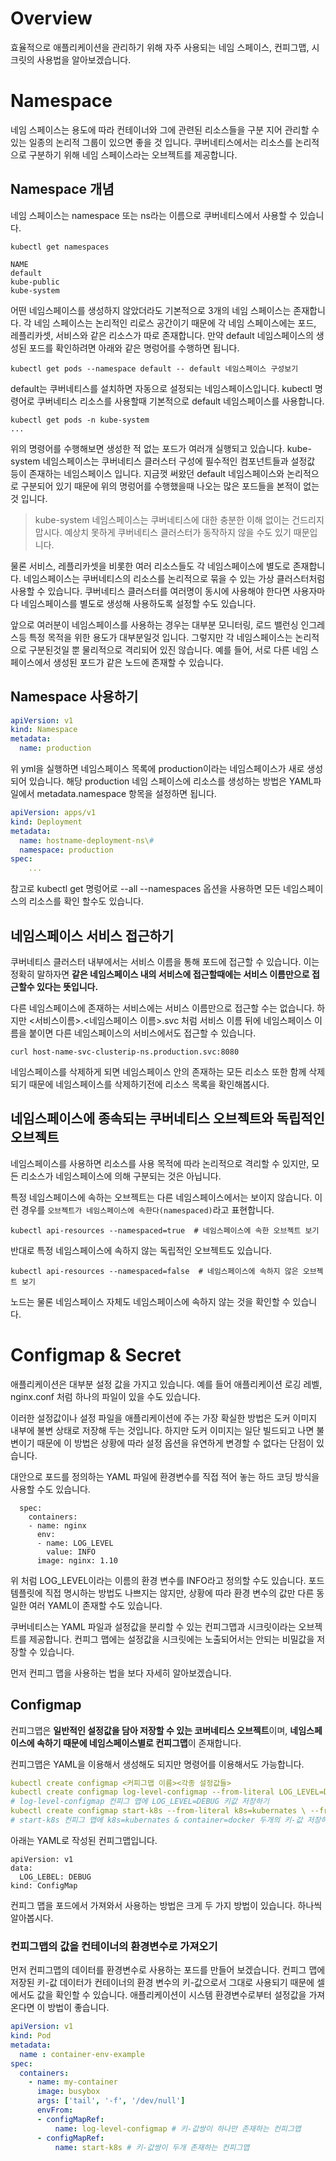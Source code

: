 # Overview

효율적으로 애플리케이션을 관리하기 위해 자주 사용되는 네임 스페이스, 컨피그맵, 시크릿의 사용법을 알아보겠습니다.

# Namespace

네임 스페이스는 용도에 따라 컨테이너와 그에 관련된 리소스들을 구분 지어 관리할 수 있는 일종의 논리적 그룹이 있으면 좋을 것 입니다. 쿠버네티스에서는 리소스를 논리적으로 구분하기 위해 네임 스페이스라는 오브젝트를 제공합니다. 

## Namespace 개념

네임 스페이스는 namespace 또는 ns라는 이름으로 쿠버네티스에서 사용할 수 있습니다. 
```
kubectl get namespaces

NAME
default
kube-public
kube-system
```
어떤 네임스페이스를 생성하지 않았더라도 기본적으로 3개의 네임 스페이스는 존재합니다. 각 네임 스페이스는 논리적인 리로스 공간이기 때문에 각 네임 스페이스에는 포드, 레플리카셋, 서비스와 같은 리소스가 따로 존재합니다.  만약 default 네임스페이스의 생성된 포드를 확인하려면 아래와 같은 명렁어를 수행하면 됩니다. 

```
kubectl get pods --namespace default -- default 네임스페이스 구성보기
```

default는 쿠버네티스를 설치하면 자동으로 설정되는 네임스페이스입니다. kubectl 명령어로 쿠버네티스 리소스를 사용할때 기본적으로 default 네임스페이스를 사용합니다. 

```
kubectl get pods -n kube-system
...
```

위의 명령어를 수행해보면 생성한 적 없는 포드가 여러개 실행되고 있습니다. kube-system 네임스페이스는 쿠버네티스 클러스터 구성에 필수적인 컴포넌트들과 설정값 등이 존재하는 네임스페이스 입니다. 지금껏 써왔던 default 네임스페이스와 논리적으로 구분되어 있기 때문에 위의 명렁어를 수행했을때 나오는 많은 포드들을 본적이 없는것 입니다. 

>kube-system 네임스페이스는 쿠버네티스에 대한 충분한 이해 없이는 건드리지 맙시다. 예상치 못하게 쿠버네티스 클러스터가 동작하지 않을 수도 있기 때문입니다. 

물론 서비스, 레플리카셋을 비롯한 여러 리소스들도 각 네임스페이스에 별도로 존재합니다. 네임스페이스는 쿠버네티스의 리소스를 논리적으로 묶을 수 있는 가상 클러스터처럼 사용할 수 있습니다. 쿠버네티스 클러스터를 여러명이 동시에 사용해야 한다면 사용자마다 네임스페이스를 별도로 생성해 사용하도록 설정할 수도 있습니다. 

앞으로 여러분이 네임스페이스를 사용하는 경우는 대부분 모니터링, 로드 밸런싱 인그레스등 특정 목적을 위한 용도가 대부분일것 입니다. 그렇지만 각 네임스페이스는 논리적으로 구분된것일 뿐 물리적으로 격리되어 있진 않습니다. 예를 들어, 서로 다른 네임 스페이스에서 생성된 포드가 같은 노드에 존재할 수 있습니다. 

## Namespace 사용하기

```yaml
apiVersion: v1
kind: Namespace
metadata: 
  name: production
```

위 yml을 실행하면 네임스페이스 목록에 production이라는 네임스페이스가 새로 생성되어 있습니다. 해당 production 네임 스페이스에 리소스를 생성하는 방법은 YAML파일에서 metadata.namespace 항목을 설정하면 됩니다. 

```yaml
apiVersion: apps/v1
kind: Deployment
metadata: 
  name: hostname-deployment-ns\#
  namespace: production
spec: 
	... 
```

참고로 kubectl get 명렁어로 --all --namespaces 옵션을 사용하면 모든 네임스페이스의 리소스를 확인 할수도 있습니다. 

## 네임스페이스 서비스 접근하기

쿠버네티스 클러스터 내부에서는 서비스 이름을 통해 포드에 접근할 수 있습니다. 이는 정확히 말하자면 **같은 네임스페이스 내의 서비스에 접근할때에는 서비스 이름만으로 접근할수 있다는 뜻입니다.** 

다른 네임스페이스에 존재하는 서비스에는 서비스 이름만으로 접근할 수는 없습니다.  하지만 <서비스이름>.<네임스페이스 이름>.svc 처럼 서비스 이름 뒤에 네임스페이스 이름을 붙이면 다른 네임스페이스의 서비스에서도 접근할 수 있습니다. 

```
curl host-name-svc-clusterip-ns.production.svc:8080 
```

네임스페이스를 삭제하게 되면 네임스페이스 안의 존재하는 모든 리소스 또한 함께 삭제되기 때문에 네임스페이스를 삭제하기전에 리소스 목록을 확인해봅시다. 

## 네임스페이스에 종속되는 쿠버네티스 오브젝트와 독립적인 오브젝트

네임스페이스를 사용하면 리소스를 사용 목적에 따라 논리적으로 격리할 수 있지만, 모든 리소스가 네임스페이스에 의해 구분되는 것은 아닙니다.  

특정 네임스페이스에 속하는 오브젝트는 다른 네임스페이스에서는 보이지 않습니다. 이런 경우를 `오브젝트가 네임스페이스에 속한다(namespaced)`라고 표현합니다. 

```
kubectl api-resources --namespaced=true  # 네임스페이스에 속한 오브젝트 보기
```

반대로 특정 네임스페이스에 속하지 않는 독립적인 오브젝트도 있습니다. 

```
kubectl api-resources --namespaced=false  # 네임스페이스에 속하지 않은 오브젝트 보기
```

노드는 물론 네임스페이스 자체도 네임스페이스에 속하지 않는 것을 확인할 수 있습니다. 


# Configmap & Secret

애플리케이션은 대부분 설정 값을 가지고 있습니다.  예를 들어 애플리케이션 로깅 레벨, nginx.conf 처럼 하나의 파일이 있을 수도 있습니다. 

이러한 설정값이나 설정 파일을 애플리케이션에 주는 가장 확실한 방법은 도커 이미지 내부에 불변 상태로 저장해 두는 것입니다. 하지만 도커 이미지는 일단 빌드되고 나면 불변이기 때문에 이 방법은 상황에 따라 설정 옵션을 유연하게 변경할 수 없다는 단점이 있습니다. 

대안으로 포드를 정의하는 YAML 파일에 환경변수를 직접 적어 놓는 하드 코딩 방식을 사용할 수도 있습니다. 
```
  spec:
    containers:
    - name: nginx
      env:
      - name: LOG_LEVEL
        value: INFO
      image: nginx: 1.10
```

위 처럼 LOG_LEVEL이라는 이름의 환경 변수를 INFO라고 정의할 수도 있습니다.  포드 템플릿에 직접 명시하는 방법도 나쁘지는 않지만, 상황에 따라 환경 변수의 값만 다른 동일한 여러 YAML이 존재할 수도 있습니다. 

쿠버네티스는 YAML 파일과 설정값을 분리할 수 있는 컨피그맵과 시크릿이라는 오브젝트를 제공합니다.  컨피그 맵에는 설정값을 시크릿에는 노출되어서는 안되는 비밀값을 저장할 수 있습니다. 

먼저 컨피그 맵을 사용하는 법을 보다 자세히 알아보겠습니다. 

## Configmap 

컨피그맵은 **일반적인 설정값을 담아 저장할 수 있는 코버네티스 오브젝트**이며, **네임스페이스에 속하기 때문에 네임스페이스별로 컨피그맵**이 존재합니다. 

컨피그맵은 YAML을 이용해서 생성해도 되지만 명령어를 이용해서도 가능합니다.

```yaml
kubectl create configmap <커피그맵 이름><각종 설정값들>
kubectl create configmap log-level-configmap --from-literal LOG_LEVEL=DEBUG
# log-level-configmap 컨피그 맵에 LOG_LEVEL=DEBUG 키값 저장하기
kubectl create configmap start-k8s --from-literal k8s=kubernates \ --from-literal container=docker
# start-k8s 컨피그 맵에 k8s=kubernates & container=docker 두개의 키-값 저장하기
```

아래는 YAML로 작성된 컨피그맵입니다.
```
apiVersion: v1
data:
  LOG_LEBEL: DEBUG
kind: ConfigMap 
```

컨피그 맵을 포드에서 가져와서 사용하는 방법은 크게 두 가지 방법이 있습니다. 하나씩 알아봅시다.

### 컨피그맵의 값을 컨테이너의 환경변수로 가져오기 

먼저 컨피그맵의 데이터를 환경변수로 사용하는 포드를 만들어 보겠습니다. 컨피그 맵에 저장된 키-값 데이터가 컨테이너의 환경 변수의 키-값으로서 그대로 사용되기 때문에 셀에서도 값을 확인할 수 있습니다. 애플리케이션이 시스템 환경변수로부터 설정값을 가져온다면 이 방법이 좋습니다. 

```yaml
apiVersion: v1
kind: Pod
metadata:
  name : container-env-example
spec:
  containers:
    - name: my-container
      image: busybox
      args: ['tail', '-f', '/dev/null']
      envFrom:
      - configMapRef:
	      name: log-level-configmap # 키-값쌍이 하나만 존재하는 컨피그맵
      - configMapRef:
	      name: start-k8s # 키-값쌍이 두개 존재하는 컨피그맵
```


<!--stackedit_data:
eyJoaXN0b3J5IjpbMjA2MDcxNzg2MSwxMTA5ODI3ODAzLDE1NT
MwMjAyMjUsLTEzNTExNzU4MjMsLTE1MzYwNTY3MzIsLTczMTMz
OTIxMiw2NDAyOTE2OTAsMTA2NzAwMzAxMiwtMTg5NjI3OTI3OC
wtMTc4MzQxNjQzOSwtMTA1Mjk5OTA4NSwxODgyOTk1MDc1LDE3
MzE2MDQ2NywxNTQyODM3NjEsMTY1MzY4MTMwMSwtMjM3MDIwMD
csMTQ5MzM5MDMwMywtMzQ0MzAwNzM0LC03NDc3NjQwNTUsMTY1
NzMzNzExM119
-->
